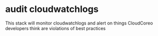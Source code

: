 audit cloudwatchlogs
============================
This stack will monitor cloudwatchlogs and alert on things CloudCoreo developers think are violations of best practices
